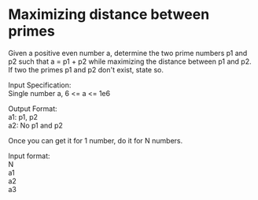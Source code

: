 # Maximizing distance between primes

Given a positive even number a, determine the two prime numbers p1 and p2 such that a = p1 + p2 while maximizing the distance between p1 and p2. 
If two the primes p1 and p2 don't exist, state so.

Input Specification:  
Single number a, 6 <= a <= 1e6  

Output Format:  
a1: p1, p2  
a2: No p1 and p2   

Once you can get it for 1 number, do it for N numbers.  

Input format:  
N  
a1  
a2  
a3  
